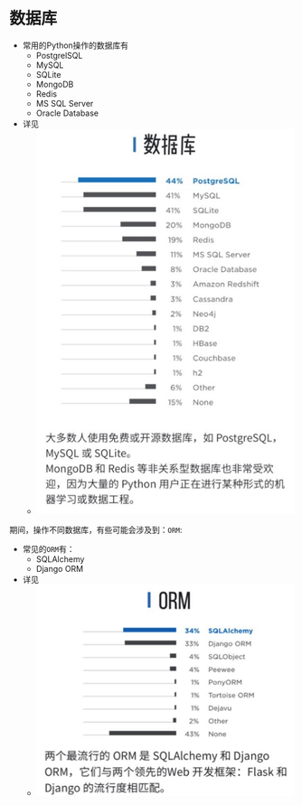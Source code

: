 # 数据库

* 常用的Python操作的数据库有
  * PostgrelSQL
  * MySQL
  * SQLite
  * MongoDB
  * Redis
  * MS SQL Server
  * Oracle Database
* 详见
  * ![python_use_database](../assets/img/python_use_database.jpg)

期间，操作不同数据库，有些可能会涉及到：`ORM`:

* 常见的`ORM`有：
  * SQLAlchemy
  * Django ORM
* 详见
  * ![python_orm_list](../assets/img/python_orm_list.png)
